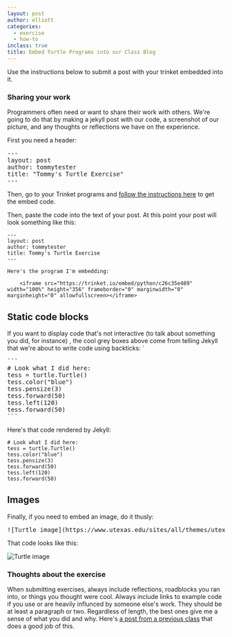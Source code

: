 ```yaml
---
layout: post
author: elliott
categories:
  - exercise
  - how-to
inclass: true
title: Embed Turtle Programs into our Class Blog
---
```


Use the instructions below to submit a post with your trinket embedded into it.

### Sharing your work

Programmers often need or want to share their work with others.  We're going to do that by making a
jekyll post with our code, a screenshot of our picture, and any thoughts or reflections we have on
the experience.

First you need a header:

<pre>
---
layout: post
author: tommytester
title: "Tommy's Turtle Exercise"
---
</pre>

Then, go to your Trinket programs and [follow the instructions here](https://docs.trinket.io/getting-started#/2-sharing-trinkets/embed-a-trinket)
to get the embed code.

Then, paste the code into the text of your post.  At this point your post will look something like this:


```
---
layout: post
author: tommytester
title: Tommy's Turtle Exercise
---

Here's the program I'm embedding:

    <iframe src="https://trinket.io/embed/python/c26c35e489" width="100%" height="356" frameborder="0" marginwidth="0" marginheight="0" allowfullscreen></iframe>
```

## Static code blocks

If you want to display code that's not interactive (to talk about something you did, for instance)
, the cool grey boxes above come from telling Jekyll that we're about to write code using backticks: `

<pre>
```
# Look what I did here:
tess = turtle.Turtle()
tess.color("blue")
tess.pensize(3)
tess.forward(50)
tess.left(120)
tess.forward(50)
```
</pre>

Here's that code rendered by Jekyll:

```
# Look what I did here:
tess = turtle.Turtle()
tess.color("blue")
tess.pensize(3)
tess.forward(50)
tess.left(120)
tess.forward(50)
```


## Images

Finally, if you need to embed an image, do it thusly:

<pre>
![Turtle image](https://www.utexas.edu/sites/all/themes/utexas/img/general/logo.svg)
</pre>

That code looks like this:

![Turtle image](https://www.utexas.edu/sites/all/themes/utexas/img/general/logo.svg)


### Thoughts about the exercise

When submitting exercises, always include reflections, roadblocks you ran into, or
things you thought were cool. Always include links to example code if you use or are heavily influnced
by someone else's work. They should be at least a paragraph or two. Regardless of length, the best ones give me a sense of what you did
and why.  Here's [a post from a previous class](https://silshack.github.io/summer2017/zman7895-logic-turtle-exercise.html) that does a good job of this.
